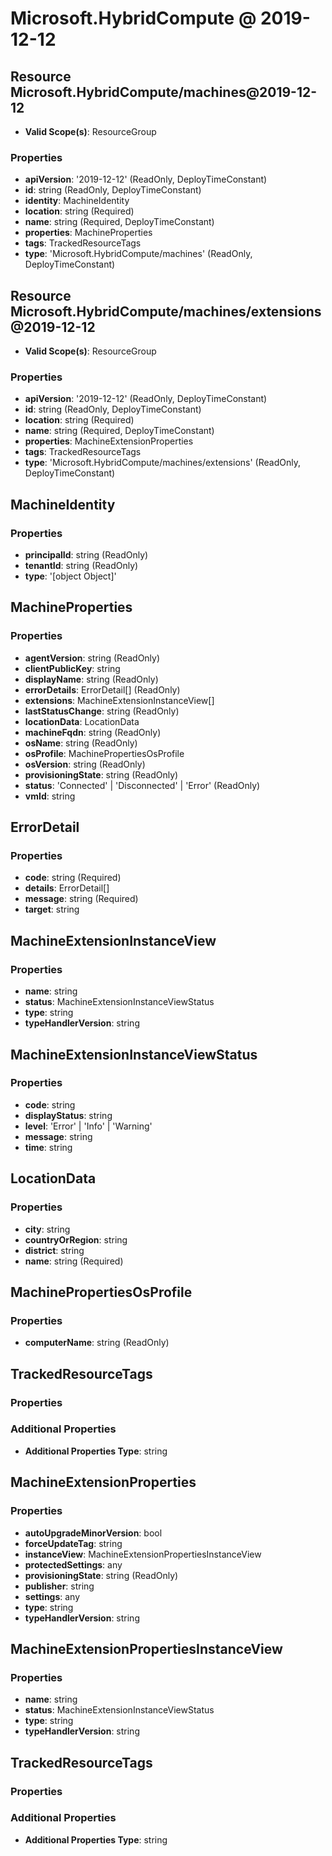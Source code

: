 # Microsoft.HybridCompute @ 2019-12-12

## Resource Microsoft.HybridCompute/machines@2019-12-12
* **Valid Scope(s)**: ResourceGroup
### Properties
* **apiVersion**: '2019-12-12' (ReadOnly, DeployTimeConstant)
* **id**: string (ReadOnly, DeployTimeConstant)
* **identity**: MachineIdentity
* **location**: string (Required)
* **name**: string (Required, DeployTimeConstant)
* **properties**: MachineProperties
* **tags**: TrackedResourceTags
* **type**: 'Microsoft.HybridCompute/machines' (ReadOnly, DeployTimeConstant)

## Resource Microsoft.HybridCompute/machines/extensions@2019-12-12
* **Valid Scope(s)**: ResourceGroup
### Properties
* **apiVersion**: '2019-12-12' (ReadOnly, DeployTimeConstant)
* **id**: string (ReadOnly, DeployTimeConstant)
* **location**: string (Required)
* **name**: string (Required, DeployTimeConstant)
* **properties**: MachineExtensionProperties
* **tags**: TrackedResourceTags
* **type**: 'Microsoft.HybridCompute/machines/extensions' (ReadOnly, DeployTimeConstant)

## MachineIdentity
### Properties
* **principalId**: string (ReadOnly)
* **tenantId**: string (ReadOnly)
* **type**: '[object Object]'

## MachineProperties
### Properties
* **agentVersion**: string (ReadOnly)
* **clientPublicKey**: string
* **displayName**: string (ReadOnly)
* **errorDetails**: ErrorDetail[] (ReadOnly)
* **extensions**: MachineExtensionInstanceView[]
* **lastStatusChange**: string (ReadOnly)
* **locationData**: LocationData
* **machineFqdn**: string (ReadOnly)
* **osName**: string (ReadOnly)
* **osProfile**: MachinePropertiesOsProfile
* **osVersion**: string (ReadOnly)
* **provisioningState**: string (ReadOnly)
* **status**: 'Connected' | 'Disconnected' | 'Error' (ReadOnly)
* **vmId**: string

## ErrorDetail
### Properties
* **code**: string (Required)
* **details**: ErrorDetail[]
* **message**: string (Required)
* **target**: string

## MachineExtensionInstanceView
### Properties
* **name**: string
* **status**: MachineExtensionInstanceViewStatus
* **type**: string
* **typeHandlerVersion**: string

## MachineExtensionInstanceViewStatus
### Properties
* **code**: string
* **displayStatus**: string
* **level**: 'Error' | 'Info' | 'Warning'
* **message**: string
* **time**: string

## LocationData
### Properties
* **city**: string
* **countryOrRegion**: string
* **district**: string
* **name**: string (Required)

## MachinePropertiesOsProfile
### Properties
* **computerName**: string (ReadOnly)

## TrackedResourceTags
### Properties
### Additional Properties
* **Additional Properties Type**: string

## MachineExtensionProperties
### Properties
* **autoUpgradeMinorVersion**: bool
* **forceUpdateTag**: string
* **instanceView**: MachineExtensionPropertiesInstanceView
* **protectedSettings**: any
* **provisioningState**: string (ReadOnly)
* **publisher**: string
* **settings**: any
* **type**: string
* **typeHandlerVersion**: string

## MachineExtensionPropertiesInstanceView
### Properties
* **name**: string
* **status**: MachineExtensionInstanceViewStatus
* **type**: string
* **typeHandlerVersion**: string

## TrackedResourceTags
### Properties
### Additional Properties
* **Additional Properties Type**: string

